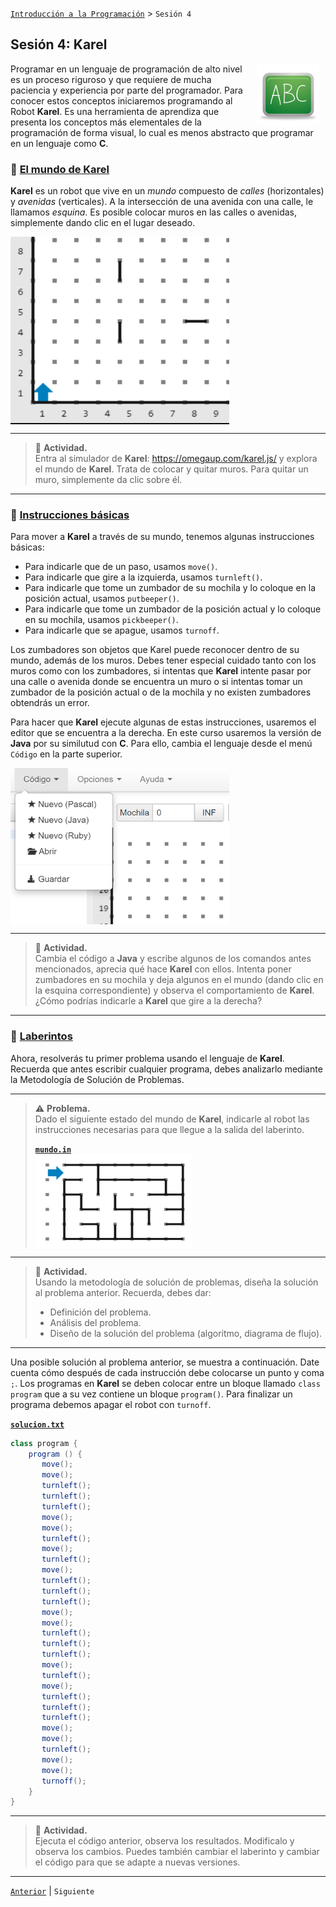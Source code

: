 [`Introducción a la Programación`](../README.md) > `Sesión 4`

## Sesión 4: Karel

<img src="../imagenes/pizarron.png" align="right" height="100" width="100" hspace="10">

Programar en un lenguaje de programación de alto nivel es un proceso riguroso y que requiere de mucha paciencia y 
experiencia por parte del programador. Para conocer estos conceptos iniciaremos programando al Robot __Karel__. Es una
herramienta de aprendiza que presenta los conceptos más elementales de la programación de forma visual, lo cual es menos
abstracto que programar en un lenguaje como __C__.

### :dart: <ins>El mundo de Karel</ins>

__Karel__ es un robot que vive en un *mundo* compuesto de *calles* (horizontales) y *avenidas* (verticales). A la
intersección de una avenida con una calle, le llamamos *esquina*. Es posible colocar muros en las calles o avenidas,
simplemente dando clic en el lugar deseado.

<img src="imagenes/imagen1.PNG" align="center" width="350" height="300">

---
> :rocket: **Actividad.**   
Entra al simulador de __Karel__: https://omegaup.com/karel.js/ y explora el mundo de __Karel__. Trata de colocar y 
quitar muros. Para quitar un muro, simplemente da clic sobre él.

---

### :dart: <ins>Instrucciones básicas</ins>

Para mover a __Karel__ a través de su mundo, tenemos algunas instrucciones básicas:

- Para indicarle que de un paso, usamos `move()`.
- Para indicarle que gire a la izquierda, usamos `turnleft()`.
- Para indicarle que tome un zumbador de su mochila y lo coloque en la posición actual, usamos `putbeeper()`.
- Para indicarle que tome un zumbador de la posición actual y lo coloque en su mochila, usamos `pickbeeper()`.
- Para indicarle que se apague, usamos `turnoff`.

Los zumbadores son objetos que Karel puede reconocer dentro de su mundo, además de los muros. Debes tener especial 
cuidado tanto con los muros como con los zumbadores, si intentas que __Karel__ intente pasar por una calle o avenida
donde se encuentra un muro o si intentas tomar un zumbador de la posición actual o de la mochila y no existen zumbadores
obtendrás un error.

Para hacer que __Karel__ ejecute algunas de estas instrucciones, usaremos el editor que se encuentra a la derecha.
En este curso usaremos la versión de __Java__ por su similutud con __C__. Para ello, cambia el lenguaje desde el menú
`Código` en la parte superior.

<img src="imagenes/imagen2.PNG" align="center" width="350" height="250">

---

> :rocket: **Actividad.**   
Cambia el código a __Java__ y escribe algunos de los comandos antes mencionados, aprecia qué hace __Karel__ con ellos.
Intenta poner zumbadores en su mochila y deja algunos en el mundo (dando clic en la esquina correspondiente) y observa
el comportamiento de __Karel__. ¿Cómo podrías indicarle a __Karel__ que gire a la derecha?

---

### :dart: <ins>Laberintos</ins>

Ahora, resolverás tu primer problema usando el lenguaje de __Karel__. Recuerda que antes escribir cualquier programa,
debes analizarlo mediante la Metodología de Solución de Problemas.

---

> :warning: **Problema.**   
Dado el siguiente estado del mundo de __Karel__, indicarle al robot las instrucciones necesarias para que llegue a la
salida del laberinto.   
>    
> [**`mundo.in`**](codigos/mundo.in)   
> <img src="imagenes/imagen3.PNG" align="center" width="250" height="150">

---

> :rocket: **Actividad.**   
Usando la metodología de solución de problemas, diseña la solución al problema anterior. Recuerda, debes dar:
>
> - Definición del problema.
> - Análisis del problema.
> - Diseño de la solución del problema (algoritmo, diagrama de flujo).

---

Una posible solución al problema anterior, se muestra a continuación. Date cuenta cómo después de cada instrucción debe
colocarse un punto y coma `;`. Los programas en __Karel__ se deben colocar entre un bloque llamado `class program` que
a su vez contiene un bloque `program()`. Para finalizar un programa debemos apagar el robot con `turnoff`.

[**`solucion.txt`**](codigos/solucion.txt)
```java
class program {
    program () {
       move();
       move();
       turnleft();
       turnleft();
       turnleft();
       move();
       move();
       turnleft();
       move();
       turnleft();
       move();
       turnleft();
       turnleft();
       turnleft();
       move();
       move();
       turnleft();
       turnleft();
       turnleft();
       move();
       turnleft();
       move();
       turnleft();
       turnleft();
       turnleft();
       move();
       move();
       turnleft();
       move();
       move();
       turnoff();
    }
}
```

---

> :rocket: **Actividad.**   
Ejecuta el código anterior, observa los resultados. Modificalo y observa los cambios. Puedes también cambiar el 
laberinto y cambiar el código para que se adapte a nuevas versiones.

---

[`Anterior`](../sesion03/README.md) | `Siguiente`
